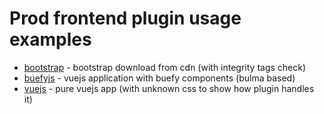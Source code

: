 # Prod frontend plugin usage examples

* [bootstrap](bootstrap) - bootstrap download from cdn (with integrity tags check)
* [buefyjs](buefy) - vuejs application with buefy components (bulma based)
* [vuejs](vue) - pure vuejs app (with unknown css to show how plugin handles it)
